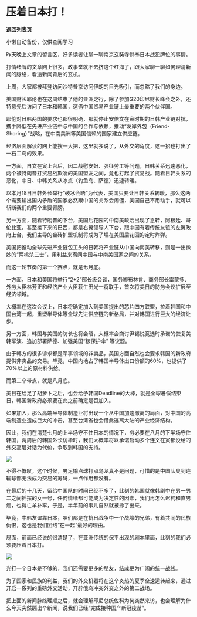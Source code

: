 # 压着日本打！

[**返回列表页**](/gzh/政事堂2019)

小懒自动备份，仅供查阅学习

昨天晚上文章的留言区，好多读者让聊一聊南京玄奘寺供奉日本战犯牌位的事情。

打情绪牌的文章网上很多，政事堂就不去挤这个红海了，跟大家聊一聊如何理清新闻的脉络，看透新闻背后的玄机。

上周，大家都被拜登访问沙特普京访问伊朗的目光吸引，而忽略了我们的身边。

美国财长耶伦也在这周结束了他的亚洲之行，除了参加G20印尼财长峰会之外，还特意先后访问了日本和韩国，这俩中国贸易产业链上最重要的两个伙伴国。  

耶伦对日韩两国的要求也都很明确，那就停止安倍文在寅时期的日韩产业链对抗，携手降低在先进产业链中与中国的合作与依赖，推动“友岸外包（Friend-
Shoring）”战略，在中南美洲等美国信赖的国家建立供应链。  

经济层面解读的网上能搜一大把，这里就多说了，从外交的角度，这一招也打出了一石二鸟的效果。

一方面，自文在寅上台后，因二战慰安妇、强征劳工等问题，日韩关系迅速恶化，两个被特朗普打贸易战欺凌的美国盟友之间，竟也打起了贸易战。随着日韩关系的恶化，中日、中韩关系从冰点（钓鱼岛、萨德）迅速转暖。  

以本月18日日韩外长举行“破冰会晤”为代表，美国只要让日韩关系转暖，那么这两个需要输出国内矛盾的国家必然跟中国的关系会闹僵，美国自己不用动手，就可以斩断我们的两个重要臂膀。  

另一方面，随着特朗普的下台，美国后花园的中南美政治出现了急转，阿根廷、哥伦比亚，甚至接下来的巴西，都是右翼领导人下台，跟中国有着传统友谊的左翼政府上台，我们主导的金砖扩盟机制将成为了埋在美国后花园的定时炸弹。

美国把推动全球先进产业链包工头的日韩将产业链从中国向南美转移，则是一出微妙的“两桃杀三士”，用利益来离间中国与中南美国家之间的关系。  

而这一轮节奏的第一个赛点，就是七月底。

一方面，日本和美国将举行“2+2”部长级会谈，国务卿布林肯、商务部长雷蒙多、外务大臣林芳正和经济产业大臣萩生田光一将联手，首次将美日的防务会议扩展至经济领域。

大概率在这次会议上，日本将确定加入到美国提出的芯片四方联盟，拉着韩国和中国台湾一起，重塑半导体等全球先进供应链的新格局，并对韩国进行巨大的经济让步。  

另一方面，韩国与美国的防长也将会晤，大概率会商讨尹锡悦竞选时承诺的恢复美韩军演、追加部署萨德、加强美国“核保护伞” 等议题。

由于韩方的很多诉求都是军事领域的非卖品，美国方面自然也会要求韩国的新政府提供非卖品的交易。毕竟，中国内地占了韩国半导体出口份额的60%，也提供了70%以上的原材料供给。

而第二个带点，就是八月底。

美日在给足了胡萝卜之后，也会给予韩国Deadline的大棒，就是全球暑假结束日，韩国新政府必须要在此之前确定是否加入。

如果加入，那么高端半导体制造业将出现一个从中国加速撤离的局面，对中国的高端制造业造成巨大的冲击，甚至台湾省也会借此逃离大陆的产业经济结构。  

因此，我们在清楚七月的上半场守不住日本的情况下，务必要在八月的下半场守住韩国，两周后的韩国外长访华时，我们大概率将以承诺启动多个连文在寅都没给的外交高层对话为代价，争取到韩国的支持。

![](https://mmbiz.qpic.cn/mmbiz_jpg/rxhS23yu8cNF4HFic9Oyiajez3DOalQG4GqwtLEfRJot6urgQFPXnaWVuYfNacxB3W7KGWT7XAZc2zd7BYNwcNVg/640?wx_fmt=jpeg)

不得不慨叹，这个时候，男足输点球打点乌龙真不是问题，可惜的是中国队臭到连输球都无法成为交易的筹码，一点作用都没有。

在最后的十几天，留给中国队的时间已经不多了，此刻的韩国就像韩剧中在男一男二之间摇摆的女一号，任何情绪都可能成为决定性的因素，我们再怎么迟钝和直男癌，也得亡羊补牢，于是，半年前的事儿自然就被拎了出来。

毕竟，中韩友谊靠日本，咱们都是在抗日战争中一个战壕的兄弟，有着共同的民族仇恨，这也是我们团结“在一起”最好的理由。  

局面，前面已经说的很清楚了，在亚洲传统的保平出现的剧本里面，此刻的我们必须要压着日本打。

![](https://mmbiz.qpic.cn/mmbiz_jpg/rxhS23yu8cNF4HFic9Oyiajez3DOalQG4G7MQTz63l0sYwbOtoDSRzawok2P9qMAjsazaiaMTucWRkzvOiaQnQUlZA/640?wx_fmt=jpeg)

光打一个日本是不够的，我们还需要更多的朋友，结成更为广阔的统一战线。

为了国家和民族的利益，我们的外交机器将在这个炎热的夏季全速运转起来，通过开启一系列的重磅外交活动，开辟俄乌冲突外交之外的第二战场。  

把上面的新闻脉络理顺之后，就会理解印尼总统佐科为何突然来访，也会理解为什么今天突然蹦出个新闻，说我们已经“完成接种国产新冠疫苗”。


